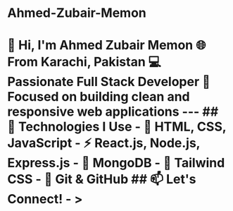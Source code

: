# Ahmed-Zubair-Memon
# 👋 Hi, I'm Ahmed Zubair Memon  🌐 From Karachi, Pakistan   💻 Passionate Full Stack Developer   🎯 Focused on building clean and responsive web applications  ---  ## 🚀 Technologies I Use - 🧱 HTML, CSS, JavaScript   - ⚡ React.js, Node.js, Express.js   - 💾 MongoDB   - 🎨 Tailwind CSS   - 🧰 Git &amp; GitHub ## 📫 Let's Connect! - > 
